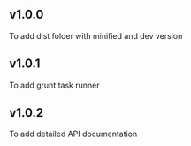 ## v1.0.0
To add dist folder with minified and dev version

## v1.0.1
To add grunt task runner

## v1.0.2
To add detailed API documentation
